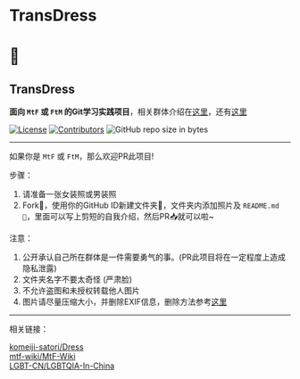 # TransDress
🍥
=======
## TransDress

**面向 `MtF` 或 `FtM` 的Git学习实践项目**，相关群体介绍在[这里](https://mtf.wiki/zh-cn/docs/)，还有[这里](https://mtf.party/)

[![License](https://i.creativecommons.org/l/by-nc-sa/4.0/88x31.png)](http://creativecommons.org/licenses/by-nc-sa/4.0/)
[![Contributors](https://img.shields.io/github/contributors/SinKy-Yan/TransDress.svg)](https://github.com/SinKy-Yan/TransDress/graphs/contributors)
![GitHub repo size in bytes](https://img.shields.io/github/repo-size/SinKy-Yan/TransDress.svg)

***

如果你是 `MtF` 或 `FtM`，那么欢迎PR此项目!

步骤：

1. 请准备一张女装照或男装照
2. Fork🍴，使用你的GitHub ID新建文件夹📁，文件夹内添加照片及 `README.md📝`，里面可以写上剪短的自我介绍，然后PR📥就可以啦~

注意：

1. 公开承认自己所在群体是一件需要勇气的事。(PR此项目将在一定程度上造成隐私泄露)
2. 文件夹名字不要太奇怪 (严肃脸)
3. 不允许盗图和未授权转载他人图片
4. 图片请尽量压缩大小，并删除EXIF信息，删除方法参考[这里](https://forums.adobe.com/thread/890607)

***

相关链接：

[komeiji-satori/Dress](https://github.com/komeiji-satori/Dress)  
[mtf-wiki/MtF-Wiki](https://github.com/mtf-wiki/MtF-Wiki)  
[LGBT-CN/LGBTQIA-In-China](https://github.com/LGBT-CN/LGBTQIA-In-China)
